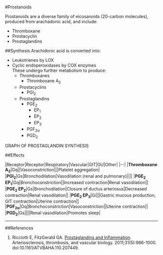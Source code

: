 #Prostanoids

Prostanoids are a diverse family of eicosanoids (20-carbon molecules), produced from arachadonic acid, and include:
* Thromboxane
* Prostacyclin
* Prostaglandins

##Synthesis
Arachidonic acid is converted into:
* Leukotrienes by LOX
* Cyclic endoperoxidases by COX enzymes  
These undergo further metabolism to produce:
    * Thromboxanes  
      * Thromboxane A<sub>2</sub>
    * Prostacyclins  
      * PGI<sub>2</sub>
    * Prostaglandins  
      * PGE<sub>2</sub>
        * EP<sub>1</sub>
        * EP<sub>2</sub>
        * EP<sub>3</sub>
      * PGF<sub>2α</sub>
      * PGD<sub>2</sub>

GRAPH OF PROSTAGLANDIN SYNTHESIS




##Effects


|Receptor|Receptor|Respiratory|Vascular|GIT|GU|Other|
|--|
|**Thromboxane A<sub>2</sub>**|Gq||Vasoconstriction|||Platelet aggregation|
|**PGI<sub>2</sub>**|Gs|Bronchodilation|Vasodilation (renal and pulmonary)||||
|**PGE<sub>2</sub> EP<sub>1</sub>**|Gq|Bronchoconstriction||Increased contraction|Renal vasodilation||
|**PGE<sub>2</sub> EP<sub>2</sub>**|Gs|Bronchodilation|Closure of ductus arteriosus|Decreased contraction|Renal vasodilation||
|**PGE<sub>2</sub> EP<sub>3</sub>**|Gi|||Gastric mucous production, GIT contraction|Uterine contraction||
|**PGF<sub>2α</sub>**|Gq|Bronchoconstriction|Vasoconstriction||Uterine contraction||
|**PGD<sub>2</sub>**|Gs||||Renal vasodilation|Promotes sleep|


---
##References
1. Ricciotti E, FitzGerald GA. [Prostaglandins and Inflammation](https://www.ncbi.nlm.nih.gov/pmc/articles/PMC3081099/). Arteriosclerosis, thrombosis, and vascular biology. 2011;31(5):986-1000. doi:10.1161/ATVBAHA.110.207449.